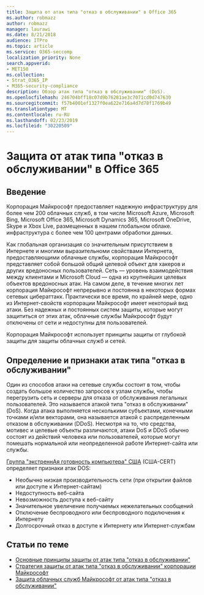 ```yaml
---
title: Защита от атак типа "отказ в обслуживании" в Office 365
ms.author: robmazz
author: robmazz
manager: laurawi
ms.date: 8/21/2018
audience: ITPro
ms.topic: article
ms.service: O365-seccomp
localization_priority: None
search.appverid:
- MET150
ms.collection:
- Strat_O365_IP
- M365-security-compliance
description: Обзор атак типа "отказ в обслуживании" (DoS).
ms.openlocfilehash: 246704bff18c07d9b76281ae3c7071cd0d747630
ms.sourcegitcommit: f57b4001ef1327f0ea622e716a4d7d78f1769b49
ms.translationtype: MT
ms.contentlocale: ru-RU
ms.lasthandoff: 02/23/2019
ms.locfileid: "30220509"
---
```

# <a name="defending-against-denial-of-service-attacks-in-office-365"></a>Защита от атак типа "отказ в обслуживании" в Office 365

## <a name="introduction"></a>Введение
Корпорация Майкрософт предоставляет надежную инфраструктуру для более чем 200 облачных служб, в том числе Microsoft Azure, Microsoft Bing, Microsoft Office 365, Microsoft Dynamics 365, Microsoft OneDrive, Skype и Xbox Live, размещенных в нашем глобальном облаке. инфраструктура с более чем 100 центрами обработки данных.

Как глобальная организация со значительным присутствием в Интернете и многими выразительноми свойствами Интернета, предоставляющими облачные службы, корпорация Майкрософт представляет собой большой общий целевой объект для хакеров и других вредоносных пользователей. Сеть — уровень взаимодействия между клиентами и Microsoft Cloud — одна из крупнейших целевых объектов вредоносных атак. На самом деле, в течение многих лет корпорация Майкрософт непрерывно и постоянна в некоторых формах сетевых цибераттакк. Практически все время, по крайней мере, одно из Интернет-свойств корпорации Майкрософт имеет некоторый вид атаки. Без надежных и постоянных систем защиты, которые могут защититься от этих атак, облачные службы Майкрософт будут отключены от сети и недоступны для пользователей.

Корпорация Майкрософт использует принципы защиты от глубокой защиты для защиты облачных служб и сетей. 

## <a name="definition-and-symptoms-of-denial-of-service-attacks"></a>Определение и признаки атак типа "отказ в обслуживании"
Один из способов атаки на сетевые службы состоит в том, чтобы создать большое количество запросов к узлам службы, чтобы перегрузить сеть и серверы для отказа от обслуживания легальных пользователей. Это называется атакой типа "отказ в обслуживании" (DoS). Когда атака выполняется несколькими субъектами, конечными точками и/или векторами, она называется атакой с распределенным отказом в обслуживании (DDoS). Несмотря на то, что средства, мотивес и целевые объекты различаются, атаки DoS и DDoS обычно состоят из действий человека или пользователей, которые могут помешать нормальной или неопределенной работе Интернет-сайта или службы.

[Группа "экстреннАя готовность компьютера" США](https://www.us-cert.gov/) (США-CERT) определяет признаки атак DOS:
- Необычно низкая производительность сети (при открытии файлов или доступе к Интернет-сайтам)
- Недоступность веб-сайта
- Невозможность доступа к веб-сайту
- Значительное увеличение получаемых нежелательных сообщений
- Отключение беспроводного или беспроводного подключения к Интернету
- Долгосрочный отказ в доступе к Интернету или Интернет-службам

## <a name="related-topics"></a>Статьи по теме
- [Основные принципы защиты от атак типа "отказ в обслуживании"](office-365-core-principles-of-defense-against-dos-attacks.md)
- [Стратегия защиты от атак типа "отказ в обслуживании" корпорации Майкрософт](office-365-microsoft-dos-defense-strategy.md)
- [Защита облачных служб Майкрософт от атак типа "отказ в обслуживании"](office-365-defending-cloud-services-against-dos-attacks.md)
